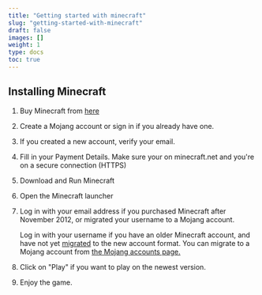 ```yaml
---
title: "Getting started with minecraft"
slug: "getting-started-with-minecraft"
draft: false
images: []
weight: 1
type: docs
toc: true
---
```


## Installing Minecraft
1. Buy Minecraft from [here][1]
2. Create a Mojang account or sign in if you already have one.
3. If you created a new account, verify your email.
4. Fill in your Payment Details. Make sure your on minecraft.net and you're on a secure connection (HTTPS)
5. Download and Run Minecraft
6. Open the Minecraft launcher
7. Log in with your email address if you purchased Minecraft after November 2012, or migrated your username to a Mojang account.

    Log in with your username if you have an older Minecraft account, and have not yet [migrated][2] to the new account format. You can migrate to a Mojang account from [the Mojang accounts page.][3]
8. Click on "Play" if you want to play on the newest version.
9. Enjoy the game.

  [1]: https://minecraft.net
  [2]: https://help.mojang.com/customer/portal/articles/775905
  [3]: https://account.mojang.com/migrate


